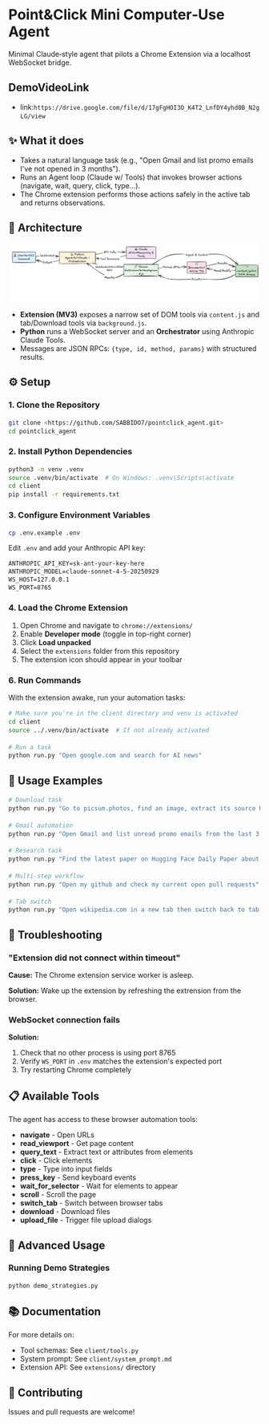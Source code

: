 # Point&Click Mini Computer‑Use Agent

Minimal Claude‑style agent that pilots a Chrome Extension via a localhost WebSocket bridge.

## DemoVideoLink

- link:`https://drive.google.com/file/d/17gFgHOI3O_K4T2_LnfDY4yhd0B_N2gLG/view`

## ✨ What it does

- Takes a natural language task (e.g., "Open Gmail and list promo emails I've not opened in 3 months").
- Runs an Agent loop (Claude w/ Tools) that invokes browser actions (navigate, wait, query, click, type…).
- The Chrome extension performs those actions safely in the active tab and returns observations.

## 🧩 Architecture

![alt text](Architecture.png)

- **Extension (MV3)** exposes a narrow set of DOM tools via `content.js` and tab/Download tools via `background.js`.
- **Python** runs a WebSocket server and an **Orchestrator** using Anthropic Claude Tools.
- Messages are JSON RPCs: `{type, id, method, params}` with structured results.

## ⚙️ Setup

### 1. Clone the Repository
```bash
git clone <https://github.com/SABBIDO7/pointclick_agent.git>
cd pointclick_agent
```

### 2. Install Python Dependencies
```bash
python3 -m venv .venv
source .venv/bin/activate  # On Windows: .venv\Scripts\activate
cd client
pip install -r requirements.txt
```

### 3. Configure Environment Variables
```bash
cp .env.example .env
```

Edit `.env` and add your Anthropic API key:
```
ANTHROPIC_API_KEY=sk-ant-your-key-here
ANTHROPIC_MODEL=claude-sonnet-4-5-20250929
WS_HOST=127.0.0.1
WS_PORT=8765
```

### 4. Load the Chrome Extension

1. Open Chrome and navigate to `chrome://extensions/`
2. Enable **Developer mode** (toggle in top-right corner)
3. Click **Load unpacked**
4. Select the `extensions` folder from this repository
5. The extension icon should appear in your toolbar

### 6. Run Commands

With the extension awake, run your automation tasks:

```bash
# Make sure you're in the client directory and venv is activated
cd client
source ../.venv/bin/activate  # If not already activated

# Run a task
python run.py "Open google.com and search for AI news"
```

## 🚀 Usage Examples

```bash
# Download task
python run.py "Go to picsum.photos, find an image, extract its source URL, and download it"

# Gmail automation
python run.py "Open Gmail and list unread promo emails from the last 3 months" 

# Research task
python run.py "Find the latest paper on Hugging Face Daily Paper about UI Agents"

# Multi-step workflow
python run.py "Open my github and check my current open pull requests"

# Tab switch
python run.py "Open wikipedia.com in a new tab then switch back to tab 0"

```

## 🔧 Troubleshooting

### "Extension did not connect within timeout"

**Cause:** The Chrome extension service worker is asleep.

**Solution:** Wake up the extension by refreshing the extrension from the browser.

### WebSocket connection fails

**Solution:** 
1. Check that no other process is using port 8765
2. Verify `WS_PORT` in `.env` matches the extension's expected port
3. Try restarting Chrome completely

## 📋 Available Tools

The agent has access to these browser automation tools:

- **navigate** - Open URLs
- **read_viewport** - Get page content
- **query_text** - Extract text or attributes from elements
- **click** - Click elements
- **type** - Type into input fields
- **press_key** - Send keyboard events
- **wait_for_selector** - Wait for elements to appear
- **scroll** - Scroll the page
- **switch_tab** - Switch between browser tabs
- **download** - Download files
- **upload_file** - Trigger file upload dialogs

## 📝 Advanced Usage

### Running Demo Strategies
```bash
python demo_strategies.py
```

## 📚 Documentation

For more details on:
- Tool schemas: See `client/tools.py`
- System prompt: See `client/system_prompt.md`
- Extension API: See `extensions/` directory

## 🤝 Contributing

Issues and pull requests are welcome!